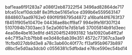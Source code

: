baf1eaa6f91283a7
a086f2eb87322f54
3496ad82864de717
bfce51cef10dcb8f
8e3ffcbe5165e1ce
d399b6e559563147
8848607aad9762e0
690f6f98795d4872
a16baf44f6763f37
f8451f905e10470e
04436ae8bcff9af7
994e9fe16f307f24
5107094b7303aec3
5e2a0601e7d5b1a6
37005814b91d3eec
4ea08e4be163e8fd
d45204f524993182
1da10920a64ff2af
e4c71f5a7cb7fbb8
ee3d48c6ab39e351
4572c77367ca3ae9
1fcfbd027db9d3e8
a78c3ab60c40f77c
f13af95b9673b897
d8bc5e5d0aa3dcb0
c0556381c5dfbdad
e78ce590ec54bd14
